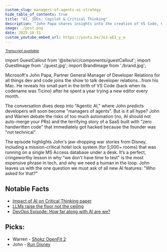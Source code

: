 ```yaml
---
custom_slug: managers-of-agents-ai-strategy
hide_table_of_contents: true
title: "AI, IDEs, Copilot & Critical Thinking"
description: "John Papa shares insights into the creation of VS Code, GitHub Copilot, where software testing went wrong, experiences at Disney, and what comes next for AI."
image: ./post.png
date: 2025-10-31
custom_youtube_embed_url: https://youtu.be/JoJ-wEI_y_w
---
```


<small>

_[Transcript available](./transcript.txt)_

</small>

import GuestCallout from '@site/src/components/guestCallout';
import GuestImage from './guest.jpg';
import BrandImage from './brand.jpg';

<div style={{ display: "flex", justifyContent: 'space-around', alignItems: 'center', flexWrap: "wrap", maxWidth: "100%" }}>
    <GuestCallout name="John Papa" link="https://www.linkedin.com/in/papajohn" image={GuestImage} brandImg={BrandImage} />
</div>


Microsoft's John Papa, Partner General Manager of Developer Relations for all things dev and code joins the show to talk developer relations...from his Mac. He reveals his small part in the birth of VS Code (back when its codename was Ticino) after he spent a year trying a new editor every month.

The conversation dives deep into "Agentic AI," where John predicts developers will soon become "managers of agents". But is it all hype? John and Warren debate the risks of too much automation (no, AI should not auto-merge your PRs) and the terrifying story of a SaaS built with "zero handwritten code" that immediately got hacked because the founder was "not technical".

The episode highlights John's jaw-dropping war stories from Disney, including a mission-critical hotel lock system (for 5,000+ rooms) that was running on a single MS Access database under a desk. It’s a perfect, cringeworthy lesson in why "we don't have time to test" is the most expensive phrase in tech, and why we need a human in the loop. John leaves us with the one question we must ask of all new AI features: "Who asked for that?"


## Notable Facts
* [Impact of AI on Critical Thinking paper](https://www.microsoft.com/en-us/research/wp-content/uploads/2025/01/lee_2025_ai_critical_thinking_survey.pdf)
* [LLMs raise the floor not the ceiling](https://dorotaparad.ch/aiaiaiaiai/)
* [DevOps Episode: How far along with AI are we?](https://adventuresindevops.com/episodes/2025/10/20/solving-incidents-with-one-time-ephemeral-runbooks)

## Picks:
* Warren - [Shokz OpenFit 2](https://amzn.to/47wwQ3r)
* John - [Run Disney](https://www.rundisney.com/)

